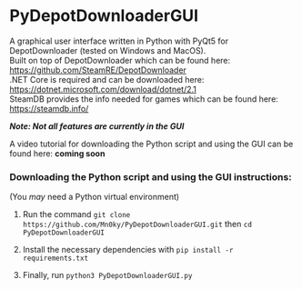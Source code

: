 PyDepotDownloaderGUI
====================

A graphical user interface written in Python with PyQt5 for DepotDownloader (tested on Windows and MacOS).
<br/>Built on top of DepotDownloader which can be found here: https://github.com/SteamRE/DepotDownloader 
<br/> .NET Core is required and can be downloaded here: https://dotnet.microsoft.com/download/dotnet/2.1
<br/>SteamDB provides the info needed for games which can be found here: https://steamdb.info/

***Note: Not all features are currently in the GUI***

A video tutorial for downloading the Python script and using the GUI can be found here: **coming soon**

### Downloading the Python script and using the GUI instructions:
(You *may* need a Python virtual environment)

1. Run the command ``git clone https://github.com/Mn0ky/PyDepotDownloaderGUI.git`` then ``cd PyDepotDownloaderGUI``

2. Install the necessary dependencies with ``pip install -r requirements.txt``

3. Finally, run ``python3 PyDepotDownloaderGUI.py``
